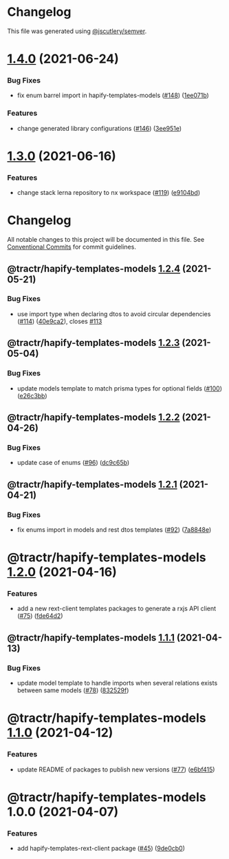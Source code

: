 # Changelog

This file was generated using
[@jscutlery/semver](https://github.com/jscutlery/semver).

# [1.4.0](https://github.com/tractr/stack/compare/hapify-templates-models-1.3.0...hapify-templates-models-1.4.0) (2021-06-24)

### Bug Fixes

- fix enum barrel import in hapify-templates-models
  ([#148](https://github.com/tractr/stack/issues/148))
  ([1ee071b](https://github.com/tractr/stack/commit/1ee071b4099aea367dad3e2f7fcf5c867e38f388))

### Features

- change generated library configurations
  ([#146](https://github.com/tractr/stack/issues/146))
  ([3ee951e](https://github.com/tractr/stack/commit/3ee951e998b6e7d4bcbf9f66d4216ce155958cea))

# [1.3.0](https://github.com/tractr/stack/compare/hapify-templates-models-1.2.4...hapify-templates-models-1.3.0) (2021-06-16)

### Features

- change stack lerna repository to nx workspace
  ([#119](https://github.com/tractr/stack/issues/119))
  ([e9104bd](https://github.com/tractr/stack/commit/e9104bde081619c0f3752bb9d129e19d1d6bda5d))

# Changelog

All notable changes to this project will be documented in this file. See
[Conventional Commits](https://conventionalcommits.org) for commit guidelines.

## @tractr/hapify-templates-models [1.2.4](https://github.com/tractr/stack/compare/@tractr/hapify-templates-models@1.2.3...@tractr/hapify-templates-models@1.2.4) (2021-05-21)

### Bug Fixes

- use import type when declaring dtos to avoid circular dependencies
  ([#114](https://github.com/tractr/stack/issues/114))
  ([40e9ca2](https://github.com/tractr/stack/commit/40e9ca2a46e5a075510fce259c066ab9a84adc8c)),
  closes [#113](https://github.com/tractr/stack/issues/113)

## @tractr/hapify-templates-models [1.2.3](https://github.com/tractr/stack/compare/@tractr/hapify-templates-models@1.2.2...@tractr/hapify-templates-models@1.2.3) (2021-05-04)

### Bug Fixes

- update models template to match prisma types for optional fields
  ([#100](https://github.com/tractr/stack/issues/100))
  ([e26c3bb](https://github.com/tractr/stack/commit/e26c3bb1112c4b8bf35f68bbdfa25c9cdca2bd9b))

## @tractr/hapify-templates-models [1.2.2](https://github.com/tractr/stack/compare/@tractr/hapify-templates-models@1.2.1...@tractr/hapify-templates-models@1.2.2) (2021-04-26)

### Bug Fixes

- update case of enums ([#96](https://github.com/tractr/stack/issues/96))
  ([dc9c65b](https://github.com/tractr/stack/commit/dc9c65b1cc55430d1cb7195093ef89f0a5f37ba7))

## @tractr/hapify-templates-models [1.2.1](https://github.com/tractr/stack/compare/@tractr/hapify-templates-models@1.2.0...@tractr/hapify-templates-models@1.2.1) (2021-04-21)

### Bug Fixes

- fix enums import in models and rest dtos templates
  ([#92](https://github.com/tractr/stack/issues/92))
  ([7a8848e](https://github.com/tractr/stack/commit/7a8848ee89784f294dfe3ab7826acb7644687a3c))

# @tractr/hapify-templates-models [1.2.0](https://github.com/tractr/stack/compare/@tractr/hapify-templates-models@1.1.1...@tractr/hapify-templates-models@1.2.0) (2021-04-16)

### Features

- add a new rext-client templates packages to generate a rxjs API client
  ([#75](https://github.com/tractr/stack/issues/75))
  ([fde64d2](https://github.com/tractr/stack/commit/fde64d22cac2d985b3da03a37add56702f50e278))

## @tractr/hapify-templates-models [1.1.1](https://github.com/tractr/stack/compare/@tractr/hapify-templates-models@1.1.0...@tractr/hapify-templates-models@1.1.1) (2021-04-13)

### Bug Fixes

- update model template to handle imports when several relations exists between
  same models ([#78](https://github.com/tractr/stack/issues/78))
  ([832529f](https://github.com/tractr/stack/commit/832529f4122f2d689ce132a8caf8bc035bba5f9c))

# @tractr/hapify-templates-models [1.1.0](https://github.com/tractr/stack/compare/@tractr/hapify-templates-models@1.0.0...@tractr/hapify-templates-models@1.1.0) (2021-04-12)

### Features

- update README of packages to publish new versions
  ([#77](https://github.com/tractr/stack/issues/77))
  ([e6bf415](https://github.com/tractr/stack/commit/e6bf415af3fe5588c15577f047a6262f81c1564f))

# @tractr/hapify-templates-models 1.0.0 (2021-04-07)

### Features

- add hapify-templates-rext-client package
  ([#45](https://github.com/tractr/stack/issues/45))
  ([9de0cb0](https://github.com/tractr/stack/commit/9de0cb0a79256d1b3dc258cf5c121e211687174c))
